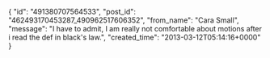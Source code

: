  {
   "id": "491380707564533",
   "post_id": "462493170453287_490962517606352",
   "from_name": "Cara Small",
   "message": "I have to admit, I am really not comfortable about motions after i read the def in black's law.",
   "created_time": "2013-03-12T05:14:16+0000"
 }

